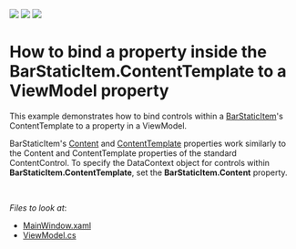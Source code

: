 <!-- default badges list -->
![](https://img.shields.io/endpoint?url=https://codecentral.devexpress.com/api/v1/VersionRange/128655456/21.1.5%2B)
[![](https://img.shields.io/badge/Open_in_DevExpress_Support_Center-FF7200?style=flat-square&logo=DevExpress&logoColor=white)](https://supportcenter.devexpress.com/ticket/details/E2567)
[![](https://img.shields.io/badge/📖_How_to_use_DevExpress_Examples-e9f6fc?style=flat-square)](https://docs.devexpress.com/GeneralInformation/403183)
<!-- default badges end -->
# How to bind a property inside the BarStaticItem.ContentTemplate to a ViewModel property

This example demonstrates how to bind controls within a [BarStaticItem](https://docs.devexpress.com/WPF/DevExpress.Xpf.Bars.BarStaticItem)'s ContentTemplate to a property in a ViewModel. 

BarStaticItem's [Content](https://docs.devexpress.com/WPF/DevExpress.Xpf.Bars.BarItem.Content) and [ContentTemplate](https://docs.devexpress.com/WPF/DevExpress.Xpf.Bars.BarItem.ContentTemplate) properties work similarly to the Content and ContentTemplate properties of the standard ContentControl. To specify the DataContext object for controls within **BarStaticItem.ContentTemplate**, set the **BarStaticItem.Content** property. 

<br/>

*Files to look at*:

* [MainWindow.xaml](./CS/DXSample/MainWindow.xaml)
* [ViewModel.cs](./CS/DXSample/ViewModel.cs)
